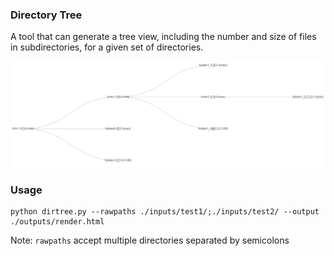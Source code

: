 
### Directory Tree

A tool that can generate a tree view, including the number and size of files in subdirectories, for a given set of directories.

![img](./asserts/img.png)

### Usage

```
python dirtree.py --rawpaths ./inputs/test1/;./inputs/test2/ --output ./outputs/render.html
```

Note: ```rawpaths``` accept multiple directories separated by semicolons
